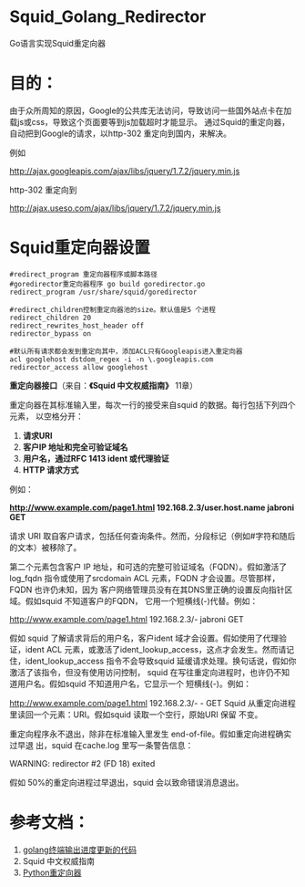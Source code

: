 # Squid_Golang_Redirector
Go语言实现Squid重定向器

# 目的： #
由于众所周知的原因，Google的公共库无法访问，导致访问一些国外站点卡在加载js或css，导致这个页面要等到js加载超时才能显示。
通过Squid的重定向器，自动把到Google的请求，以http-302 重定向到国内，来解决。

例如

http://ajax.googleapis.com/ajax/libs/jquery/1.7.2/jquery.min.js

http-302 重定向到

http://ajax.useso.com/ajax/libs/jquery/1.7.2/jquery.min.js




# Squid重定向器设置 #

	#redirect_program 重定向器程序或脚本路径
	#goredirector重定向器程序 go build goredirector.go
	redirect_program /usr/share/squid/goredirector

	#redirect_children控制重定向器池的size。默认值是5 个进程
	redirect_children 20
	redirect_rewrites_host_header off
	redirector_bypass on

	#默认所有请求都会发到重定向其中，添加ACL只有Googleapis进入重定向器
	acl googlehost dstdom_regex -i -n \.googleapis.com
	redirector_access allow googlehost



**重定向器接口**（来自：**《Squid 中文权威指南》** 11章）

重定向器在其标准输入里，每次一行的接受来自squid 的数据。每行包括下列四个元素，
以空格分开：

1. **请求URI**
1. **客户IP 地址和完全可验证域名**
1. **用户名，通过RFC 1413 ident 或代理验证**
1. **HTTP 请求方式**

例如：

**http://www.example.com/page1.html 192.168.2.3/user.host.name jabroni GET**

请求 URI 取自客户请求，包括任何查询条件。然而，分段标记（例如#字符和随后的文本）被移除了。

第二个元素包含客户 IP 地址，和可选的完整可验证域名（FQDN）。假如激活了log_fqdn
指令或使用了srcdomain ACL 元素，FQDN 才会设置。尽管那样，FQDN 也许仍未知，因为
客户网络管理员没有在其DNS里正确的设置反向指针区域。假如squid 不知道客户的FQDN，
它用一个短横线(-)代替。例如：

http://www.example.com/page1.html 192.168.2.3/- jabroni GET

假如 squid 了解请求背后的用户名，客户ident 域才会设置。假如使用了代理验证，ident
ACL 元素，或激活了ident_lookup_access，这点才会发生。然而请记住，ident_lookup_access
指令不会导致squid 延缓请求处理。换句话说，假如你激活了该指令，但没有使用访问控制，
squid 在写往重定向进程时，也许仍不知道用户名。假如squid 不知道用户名，它显示一个
短横线(-)。例如：

http://www.example.com/page1.html 192.168.2.3/- - GET
Squid 从重定向进程里读回一个元素：URI。假如squid 读取一个空行，原始URI 保留
不变。

重定向程序永不退出，除非在标准输入里发生 end-of-file。假如重定向进程确实过早退
出，squid 在cache.log 里写一条警告信息：

WARNING: redirector #2 (FD 18) exited

假如 50%的重定向进程过早退出，squid 会以致命错误消息退出。


# 参考文档： #

1. [golang终端输出进度更新的代码](http://golanghome.com/post/607 "http://golanghome.com/post/607")
2. Squid 中文权威指南
3. [Python重定向器](http://eleveni386.7axu.com/posts/2013/10/13/squid-url-tiao-zhuan/)

